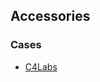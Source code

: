 

## Accessories

### Cases

* [C4Labs](https://www.c4labs.com/product-category/cases/raspberry-pi/)
